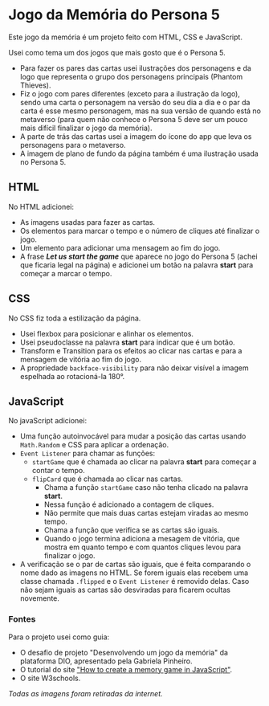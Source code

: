 # Jogo da Memória do Persona 5

Este jogo da memória é um projeto feito com HTML, CSS e JavaScript.  

Usei como tema um dos jogos que mais gosto que é o Persona 5. 
- Para fazer os pares das cartas usei ilustrações dos personagens e da logo que representa o grupo dos personagens principais (Phantom Thieves). 
- Fiz o jogo com pares diferentes (exceto para a ilustração da logo), sendo uma carta o personagem na versão do seu dia a dia e o par da carta é esse mesmo personagem, mas na sua versão de quando está no metaverso (para quem não conhece o Persona 5 deve ser um pouco mais difícil finalizar o jogo da memória).
- A parte de trás das cartas usei a imagem do ícone do app que leva os personagens para o metaverso.
- A imagem de plano de fundo da página também é uma ilustração usada no Persona 5.

## HTML

No HTML adicionei:
- As imagens usadas para fazer as cartas.
- Os elementos para marcar o tempo e o número de cliques até finalizar o jogo.
- Um elemento para adicionar uma mensagem ao fim do jogo.
- A frase **_Let us start the game_** que aparece no jogo do Persona 5 (achei que ficaria legal na página) e adicionei um botão na palavra **start** para começar a marcar o tempo.

## CSS

No CSS fiz toda a estilização da página.
- Usei flexbox para posicionar e alinhar os elementos.
- Usei pseudoclasse na palavra **start** para indicar que é um botão.
- Transform e Transition para os efeitos ao clicar nas cartas e para a mensagem de vitória ao fim do jogo.
- A propriedade `backface-visibility` para não deixar visível a imagem espelhada ao rotacioná-la 180°.

## JavaScript

No javaScript adicionei:
- Uma função autoinvocável para mudar a posição das cartas usando `Math.Random` e CSS para aplicar a ordenação.
- `Event Listener` para chamar as funções: 
    - `startGame` que é chamada ao clicar na palavra **start** para começar a contar o tempo.
    - `flipCard` que é chamada ao clicar nas cartas.
        - Chama a função `startGame` caso não tenha clicado na palavra **start**.
        - Nessa função é adicionado a contagem de cliques.
        - Não permite que mais duas cartas estejam viradas ao mesmo tempo.
        - Chama a função que verifica se as cartas são iguais.
        - Quando o jogo termina adiciona a mesagem de vitória, que mostra em quanto tempo e com quantos cliques levou para finalizar o jogo.
- A verificação se o par de cartas são iguais, que é feita comparando o nome dado as imagens no HTML. Se forem iguais elas recebem uma classe chamada `.flipped` e o `Event Listener` é removido delas. Caso não sejam iguais as cartas são desviradas para ficarem ocultas novemente.

### Fontes

Para o projeto usei como guia:
- O desafio de projeto "Desenvolvendo um jogo da memória" da plataforma DIO, apresentado pela Gabriela Pinheiro.
- O tutorial do site ["How to create a memory game in JavaScript"](https://www.webtips.dev/memory-game-in-javascript).
- O site W3schools.

*Todas as imagens foram retiradas da internet.*
